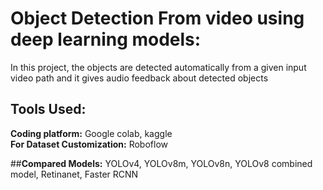 # __Object Detection From video using deep learning models:__
In this project, the objects are detected automatically from a given input video path and it gives audio feedback about detected objects
## __Tools Used:__ 
__Coding platform:__ Google colab, kaggle </br>
__For Dataset Customization:__ Roboflow </br>

##__Compared Models:__
YOLOv4, YOLOv8m, YOLOv8n, YOLOv8 combined model, Retinanet, Faster RCNN
